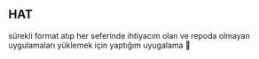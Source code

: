 ## HAT

sürekli format atıp her seferinde ihtiyacım olan ve repoda olmayan uygulamaları yüklemek için yaptığım uyugalama 